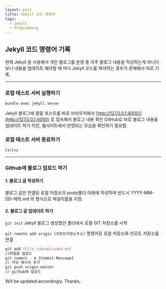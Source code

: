```yaml
---
layout: post
title: Jekyll 코드 명령어
tags:
  - Jekyll
  - Programming
---
```


## Jekyll 코드 명령어 기록
현재 Jekyll 을 사용해서 개인 블로그를 운영 중
자주 블로그 내용을 작성하는게 아니다보니 내용을 업데이트 해야할 때 마다 Jekyll 코드를 봐야하는 경우가 존재해서 따로 기록. 

---- 
### 로컬 테스트 서버 실행하기 
`bundle exec jekyll serve `

Jekyll 블로그에 올릴 포스트를 바로 
브라우저에서 [http://127.0.0.1:4000/](http://127.0.0.1:4000) 로 접속해서 블로그 내용 확인
GitHub로 바로 블로그 내용을 업데이트 하기 이전, 웹사이트에서 반영되는 모습을 확인하기 필요함. 


### 로컬 테스트 서버 종료하기 

```Ctrl+c```


---- 
### Github에 블로그 업로드 하기

#### 1. 블로그 글 작성하기 
블로그 글은 연결된 로컬 저장소의 posts폴더 아래에 작성하며 반드시  YYYY-MM-DD-제목.md 의 형식으로 파일이름을 지정. 

#### 2. 블로그 글 업데이트 하기 

```git init```
Jekyll 블로그 생성했던 폴더에서 로컬 GIT 저장소를 시작

```git remote add origin [리모트저장소주소]```
명령어로 로컬 저장소와 리모트 저장소를 연결 

```bash
git add [File_tobeuploaded.md]
//파일을 업로드 
git commit - m [Commit Message]
// 커밋 메시지 추가 
git push origin master
// github에 업로드  
```
Will be updated accordingly. 
Thanks, 